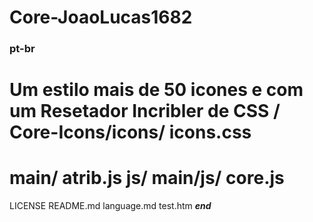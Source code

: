 # Core-JoaoLucas1682 #
 ### pt-br ###


















Um estilo mais de 50 icones e com um Resetador Incribler de CSS
 /
 Core-Icons/icons/
  icons.css
=================
 main/
  atrib.js
  js/
   main/js/
    core.js
==========
LICENSE
README.md
language.md
test.htm
***end***
